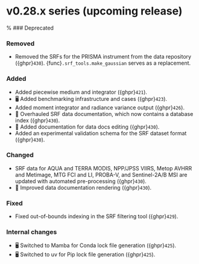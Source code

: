 # v0.28.x series (upcoming release)

% ### Deprecated

### Removed

* Removed the SRFs for the PRISMA instrument from the data repository
  ({ghpr}`430`). {func}`.srf_tools.make_gaussian` serves as a replacement.

### Added

* Added piecewise medium and integrator ({ghpr}`421`).
* 🖥️ Added benchmarking infrastructure and cases ({ghpr}`423`).
* Added moment integrator and radiance variance output ({ghpr}`426`).
* 📖 Overhauled SRF data documentation, which now contains a database index
  ({ghpr}`430`).
* 📖 Added documentation for data docs editing ({ghpr}`430`).
* Added an experimental validation schema for the SRF dataset format
  ({ghpr}`430`).

### Changed

* SRF data for AQUA and TERRA MODIS, NPP/JPSS VIIRS, Metop AVHRR and Metimage,
  MTG FCI and LI, PROBA-V, and Sentinel-2A/B MSI are updated with automated
  pre-processing ({ghpr}`430`).
* 📖 Improved data documentation rendering ({ghpr}`430`).

### Fixed

* Fixed out-of-bounds indexing in the SRF filtering tool ({ghpr}`429`).

### Internal changes

* 🖥️ Switched to Mamba for Conda lock file generation ({ghpr}`425`).
* 🖥️ Switched to uv for Pip lock file generation ({ghpr}`425`).

